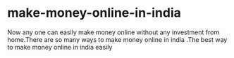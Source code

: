 make-money-online-in-india
==========================

Now any one can easily make money online without any investment from home.There are so many ways to make money online in india .The best way to make money online in india easily
